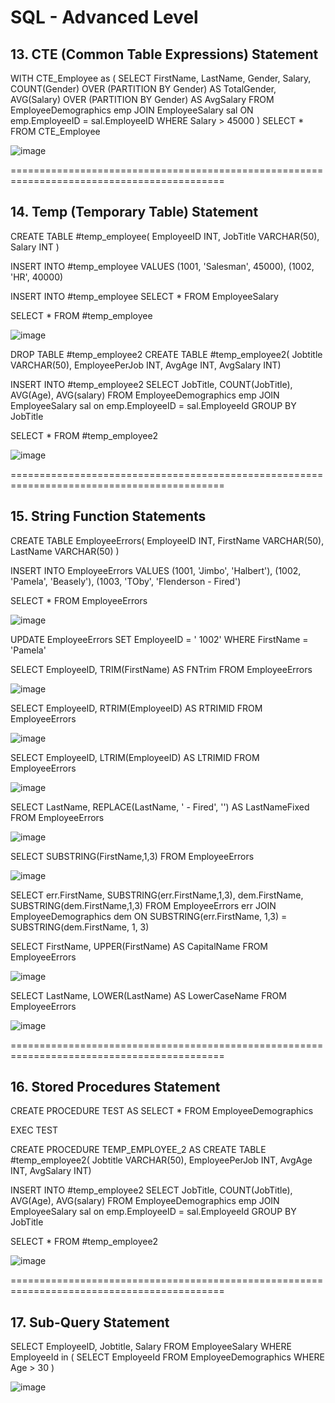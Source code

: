 # SQL - Advanced Level

## 13. CTE (Common Table Expressions) Statement

WITH CTE_Employee as (
	SELECT FirstName, LastName, Gender, Salary, 
	COUNT(Gender) OVER (PARTITION BY Gender) AS TotalGender,
	AVG(Salary) OVER (PARTITION BY Gender) AS AvgSalary
	FROM EmployeeDemographics emp
	JOIN EmployeeSalary sal
	ON emp.EmployeeID = sal.EmployeeID
	WHERE Salary > 45000
)
SELECT * 
FROM CTE_Employee

![image](https://github.com/vatsal-patel-vkp/SQL/assets/107895872/6c93d662-a994-443c-86a9-06dae14d73d3)

===========================================================================================

## 14. Temp (Temporary Table) Statement

CREATE TABLE #temp_employee(
	EmployeeID INT,
	JobTitle VARCHAR(50),
	Salary INT
)

INSERT INTO #temp_employee VALUES
	(1001, 'Salesman', 45000),
	(1002, 'HR', 40000)

INSERT INTO #temp_employee
SELECT * 
FROM EmployeeSalary

SELECT *
FROM #temp_employee

![image](https://github.com/vatsal-patel-vkp/SQL/assets/107895872/3db96e88-13e3-43a1-bea5-78fe206b22ab)


DROP TABLE #temp_employee2
CREATE TABLE #temp_employee2(
	Jobtitle VARCHAR(50),
	EmployeePerJob INT,
	AvgAge INT,
	AvgSalary INT)


INSERT INTO #temp_employee2
SELECT JobTitle, COUNT(JobTitle), AVG(Age), AVG(salary)
FROM EmployeeDemographics emp
JOIN EmployeeSalary sal
on emp.EmployeeID = sal.EmployeeId
GROUP BY JobTitle

SELECT * FROM #temp_employee2

![image](https://github.com/vatsal-patel-vkp/SQL/assets/107895872/a2448839-cbd3-44ed-a521-c7145086446d)



===========================================================================================

## 15. String Function Statements

CREATE TABLE EmployeeErrors(
	EmployeeID INT,
	FirstName VARCHAR(50),
	LastName VARCHAR(50)
)

INSERT INTO EmployeeErrors VALUES
	(1001, 'Jimbo', 'Halbert'),
	(1002, 'Pamela', 'Beasely'),
	(1003, 'TOby', 'Flenderson - Fired')

SELECT * FROM EmployeeErrors

![image](https://github.com/vatsal-patel-vkp/SQL/assets/107895872/b9355a36-e869-4ceb-be97-3b8737f9bca0)


UPDATE EmployeeErrors
SET EmployeeID = '  1002'
WHERE FirstName = 'Pamela'


SELECT EmployeeID, TRIM(FirstName) AS FNTrim
FROM EmployeeErrors

![image](https://github.com/vatsal-patel-vkp/SQL/assets/107895872/36836582-9b99-48ee-8df5-689dcdf1b99f)


SELECT EmployeeID, RTRIM(EmployeeID) AS RTRIMID
FROM EmployeeErrors

![image](https://github.com/vatsal-patel-vkp/SQL/assets/107895872/cfe6b106-499e-40f0-8f72-4b322d4aa3c0)


SELECT EmployeeID, LTRIM(EmployeeID) AS LTRIMID
FROM EmployeeErrors

![image](https://github.com/vatsal-patel-vkp/SQL/assets/107895872/c844418e-eeff-40d5-a605-a118e1844cc3)


SELECT LastName, REPLACE(LastName, ' - Fired', '') AS LastNameFixed
FROM EmployeeErrors

![image](https://github.com/vatsal-patel-vkp/SQL/assets/107895872/55e7c8a6-68cf-4671-bdb7-9f63ad104903)


SELECT SUBSTRING(FirstName,1,3)
FROM EmployeeErrors

![image](https://github.com/vatsal-patel-vkp/SQL/assets/107895872/f1f9b2b1-738d-435f-957f-5a24d7a0e313)


SELECT err.FirstName, SUBSTRING(err.FirstName,1,3), dem.FirstName, SUBSTRING(dem.FirstName,1,3)
FROM EmployeeErrors err
JOIN EmployeeDemographics dem
ON SUBSTRING(err.FirstName, 1,3) = SUBSTRING(dem.FirstName, 1, 3)


SELECT FirstName, UPPER(FirstName) AS CapitalName
FROM EmployeeErrors

![image](https://github.com/vatsal-patel-vkp/SQL/assets/107895872/ceb72273-bf63-4929-ab46-62144bc0e2fb)


SELECT LastName, LOWER(LastName) AS LowerCaseName
FROM EmployeeErrors

![image](https://github.com/vatsal-patel-vkp/SQL/assets/107895872/839195c7-5440-4816-988e-952d75121f42)



===========================================================================================

## 16. Stored Procedures Statement

CREATE PROCEDURE TEST
AS 
SELECT * FROM EmployeeDemographics


EXEC TEST


CREATE PROCEDURE TEMP_EMPLOYEE_2
AS 
CREATE TABLE #temp_employee2(
	Jobtitle VARCHAR(50),
	EmployeePerJob INT,
	AvgAge INT,
	AvgSalary INT)


INSERT INTO #temp_employee2
SELECT JobTitle, COUNT(JobTitle), AVG(Age), AVG(salary)
FROM EmployeeDemographics emp
JOIN EmployeeSalary sal
on emp.EmployeeID = sal.EmployeeId
GROUP BY JobTitle

SELECT * FROM #temp_employee2

![image](https://github.com/vatsal-patel-vkp/SQL/assets/107895872/16659404-eb63-4ce5-a739-ea6df5ec7bf5)

===========================================================================================

## 17. Sub-Query Statement

SELECT EmployeeID, Jobtitle, Salary
FROM EmployeeSalary
WHERE EmployeeId in (
	SELECT EmployeeId 
	FROM EmployeeDemographics
	WHERE Age > 30
)

![image](https://github.com/vatsal-patel-vkp/SQL/assets/107895872/cadbc5c4-e86d-4e04-a9fc-fc9e90ca50b8)






